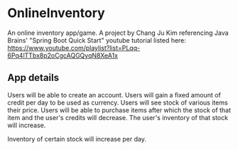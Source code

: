 # OnlineInventory

An online inventory app/game.
A project by Chang Ju Kim referencing Java Brains' "Spring Boot Quick Start" youtube tutorial listed here: https://www.youtube.com/playlist?list=PLqq-6Pq4lTTbx8p2oCgcAQGQyqN8XeA1x

## App details

Users will be able to create an account.
Users will gain a fixed amount of credit per day to be used as currency.
Users will see stock of various items their price.
Users will be able to purchase items after which the stock of that item and the user's credits will decrease. The user's inventory of that stock will increase.

Inventory of certain stock will increase per day.

